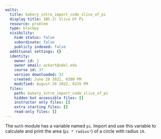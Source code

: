 ```yaml
---
waltz:
  title: bakery_intro_import_code_slice_of_pi
  display title: 1B5.3) Slice Of Pi
  resource: problem
  type: blockpy
  visibility:
    hide status: false
    subordinate: false
    publicly indexed: false
  additional settings: {}
  identity:
    owner id: 1
    owner email: acbart@udel.edu
    course id: 37
    version downloaded: 32
    created: June 28 2022, 0300 PM
    modified: August 28 2022, 0235 PM
  files:
    path: bakery_intro_import_code_slice_of_pi
    hidden but accessible files: []
    instructor only files: []
    extra starting files: []
    read-only files: []
---
```

The `math` module has a variable named `pi`. Import and use this variable to calculate and print the area (`pi * radius²`) of a circle with radius `10`. 